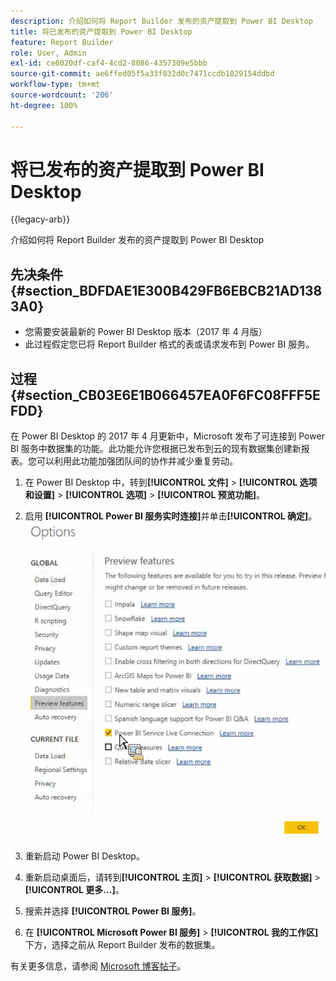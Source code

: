 ```yaml
---
description: 介绍如何将 Report Builder 发布的资产提取到 Power BI Desktop
title: 将已发布的资产提取到 Power BI Desktop
feature: Report Builder
role: User, Admin
exl-id: ce6020df-caf4-4cd2-8086-4357309e5bbb
source-git-commit: ae6ffed05f5a33f032d0c7471ccdb1029154ddbd
workflow-type: tm+mt
source-wordcount: '206'
ht-degree: 100%

---
```


# 将已发布的资产提取到 Power BI Desktop

{{legacy-arb}}

介绍如何将 Report Builder 发布的资产提取到 Power BI Desktop

## 先决条件 {#section_BDFDAE1E300B429FB6EBCB21AD1383A0}

* 您需要安装最新的 Power BI Desktop 版本（2017 年 4 月版）
* 此过程假定您已将 Report Builder 格式的表或请求发布到 Power BI 服务。

## 过程 {#section_CB03E6E1B066457EA0F6FC08FFF5EFDD}

在 Power BI Desktop 的 2017 年 4 月更新中，Microsoft 发布了可连接到 Power BI 服务中数据集的功能。此功能允许您根据已发布到云的现有数据集创建新报表。您可以利用此功能加强团队间的协作并减少重复劳动。

1. 在 Power BI Desktop 中，转到&#x200B;**[!UICONTROL 文件]** > **[!UICONTROL 选项和设置]** > **[!UICONTROL 选项]** > **[!UICONTROL 预览功能]**。
1. 启用 **[!UICONTROL Power BI 服务实时连接]**&#x200B;并单击&#x200B;**[!UICONTROL 确定]**。![单击“Power BI 服务实时连接”，然后单击“确定”。](assets/bi-preview-features.png)

1. 重新启动 Power BI Desktop。
1. 重新启动桌面后，请转到&#x200B;**[!UICONTROL 主页]** > **[!UICONTROL 获取数据]** > **[!UICONTROL 更多...]**。
1. 搜索并选择 **[!UICONTROL Power BI 服务]**。
1. 在 **[!UICONTROL Microsoft Power BI 服务]** > **[!UICONTROL 我的工作区]**&#x200B;下方，选择之前从 Report Builder 发布的数据集。

有关更多信息，请参阅 [Microsoft 博客帖子](https://powerbi.microsoft.com/zh-cn/blog/connecting-to-datasets-in-the-power-bi-service-from-desktop/)。
